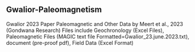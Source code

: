 ## Gwalior-Paleomagnetism
Gwalior 2023 Paper Paleomagnetic and Other Data by Meert et al., 2023 (Gondwana Research)
Files include Geochronology (Excel Files), Paleomagnetic Files (MAGIC text file Formatted=Gwalior_23.june.2023.txt), document (pre-proof pdf), Field Data (Excel Format)
